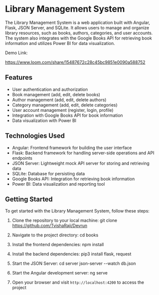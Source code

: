 # Library Management System

The Library Management System is a web application built with Angular, Flask, JSON Server, and SQLite. It allows users to manage and organize library resources, such as books, authors, categories, and user accounts. The system also integrates with the Google Books API for retrieving book information and utilizes Power BI for data visualization.

Demo Link:

https://www.loom.com/share/15487672c28c45bc9851e0090a588752

## Features

- User authentication and authorization
- Book management (add, edit, delete books)
- Author management (add, edit, delete authors)
- Category management (add, edit, delete categories)
- User account management (register, login, profile)
- Integration with Google Books API for book information
- Data visualization with Power BI

## Technologies Used

- Angular: Frontend framework for building the user interface
- Flask: Backend framework for handling server-side operations and API endpoints
- JSON Server: Lightweight mock API server for storing and retrieving data
- SQLite: Database for persisting data
- Google Books API: Integration for retrieving book information
- Power BI: Data visualization and reporting tool

## Getting Started

To get started with the Library Management System, follow these steps:

1. Clone the repository to your local machine:
git clone https://github.com/TvishaRaji/Devrun

2. Navigate to the project directory:
cd books

3. Install the frontend dependencies:
npm install

4. Install the baclend dependencies:
pip3 install flask, request

5. Start the JSON Server:
cd server
json-server --watch db.json

6. Start the Angular development server:
ng serve

7. Open your browser and visit `http://localhost:4200` to access the project






